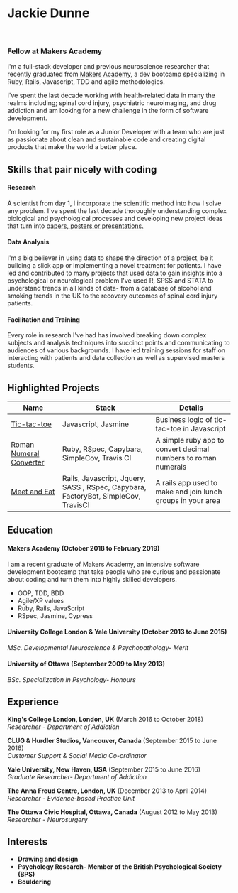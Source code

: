 # Jackie Dunne

<a href="https://sourcerer.io/kiedunne"><img src="https://img.shields.io/badge/Ruby-457%20commits-orange.svg" alt=""></a> <a href="https://sourcerer.io/kiedunne"><img src="https://img.shields.io/badge/JavaScript-375%20commits-orange.svg" alt=""></a> <a href="https://sourcerer.io/kiedunne"><img src="https://img.shields.io/badge/CSS-434%20commits-orange.svg" alt=""></a>

### Fellow at Makers Academy

I'm a full-stack developer and previous neuroscience researcher that recently graduated from <a href="http://www.makersacademy.com/" rel="nofollow">Makers Academy</a>, a dev bootcamp specializing in Ruby, Rails, Javascript, TDD and agile methodologies.

I've spent the last decade working with health-related data in many the realms including; spinal cord injury, psychiatric neuroimaging, and drug addiction and am looking for a new challenge in the form of software development.

I'm looking for my first role as a Junior Developer with a team who are just as passionate about clean and sustainable code and creating digital products that make the world a better place.   


## Skills that pair nicely with coding

#### Research
A scientist from day 1, I incorporate the scientific method into how I solve any problem. I've spent the last decade thoroughly understanding complex biological and psychological processes and developing new project ideas that turn into <a href="https://www.researchgate.net/profile/Jacklyn_Dunne2/research">papers, posters or presentations.</a>

#### Data Analysis
I'm a big believer in using data to shape the direction of a project, be it building a slick app or implementing a novel treatment for patients. I have led and contributed to many projects that used data to gain insights into a psychological or neurological problem I've used R, SPSS and STATA to understand trends in all kinds of data- from a database of alcohol and smoking trends in the UK to the recovery outcomes of spinal cord injury patients.

#### Facilitation and Training
Every role in research I've had has involved breaking down complex subjects and analysis techniques into succinct points and communicating to audiences of various backgrounds. I have led training sessions for staff on interacting with patients and data collection as well as supervised masters students.

## Highlighted Projects

| Name        | Stack           | Details |
| ------------- |-------------| -----|
| [Tic-tac-toe](https://github.com/kiedunne/tic-tac-toe)  | Javascript, Jasmine | Business logic of tic-tac-toe in Javascript |
| [Roman Numeral Converter](https://github.com/kiedunne/roman-numeral-converter)  | Ruby, RSpec, Capybara, SimpleCov, Travis CI  |  A simple ruby app to convert decimal numbers to roman numerals |
| [Meet and Eat](https://github.com/kiedunne/Meet-and-Eat) | Rails, Javascript, Jquery, SASS , RSpec, Capybara, FactoryBot,  SimpleCov, TravisCI | A rails app used to make and join lunch groups in your area |



## Education

#### Makers Academy (October 2018 to February 2019)
I am a recent graduate of Makers Academy, an intensive software development bootcamp that take people who are curious and passionate about coding and turn them into highly skilled developers. 

- OOP, TDD, BDD
- Agile/XP values
- Ruby, Rails, JavaScript
- RSpec, Jasmine, Cypress

#### University College London & Yale University  (October 2013 to June 2015)
*MSc. Developmental Neuroscience & Psychopathology- Merit*

#### University of Ottawa (September 2009 to May 2013)
*BSc. Specialization in Psychology- Honours*


## Experience

**King's College London, London, UK** (March 2016 to October 2018)    
*Researcher - Department of Addiction*  

**CLUG & Hurdler Studios, Vancouver, Canada** (September 2015 to June 2016)   
*Customer Support & Social Media Co-ordinator*

**Yale University, New Haven, USA** (September 2015 to June 2016)   
*Graduate Researcher- Department of Addiction*

**The Anna Freud Centre, London, UK** (December 2013 to April 2014)    
*Researcher - Evidence-based Practice Unit*

**The Ottawa Civic Hospital, Ottawa, Canada** (August 2012 to May 2013)    
*Researcher - Neurosurgery*

## Interests
- <b>Drawing and design</b>
- <b>Psychology Research<b/>- Member of the British Psychological Society (BPS)
- <b>Bouldering</b>
